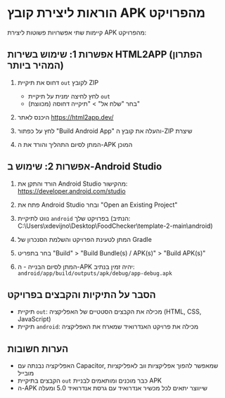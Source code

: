 # הוראות ליצירת קובץ APK מהפרויקט

קיימות שתי אפשרויות פשוטות ליצירת APK מהפרויקט:

## אפשרות 1: שימוש בשירות HTML2APP (הפתרון המהיר ביותר)

1. דחוס את תיקיית `out` לקובץ ZIP
   - לחץ לחיצה ימנית על תיקיית `out` 
   - בחר "שלח אל" > "תיקייה דחוסה (מכווצת)"

2. היכנס לאתר https://html2app.dev/

3. לחץ על כפתור "Build Android App" והעלה את קובץ ה-ZIP שיצרת

4. המתן לסיום התהליך והורד את ה-APK המוכן

## אפשרות 2: שימוש ב-Android Studio

1. הורד והתקן את Android Studio מהקישור: https://developer.android.com/studio

2. פתח את Android Studio ובחר "Open an Existing Project"

3. נווט לתיקיית `android` בפרויקט שלך (הנתיב: C:\Users\xdevijno\Desktop\FoodChecker\template-2-main\android)

4. המתן לטעינת הפרויקט והשלמת הסנכרון של Gradle

5. בחר בתפריט "Build" > "Build Bundle(s) / APK(s)" > "Build APK(s)"

6. המתן לסיום הבנייה - ה-APK יהיה זמין בנתיב:
   `android/app/build/outputs/apk/debug/app-debug.apk`

## הסבר על התיקיות והקבצים בפרויקט

- תיקיית `out`: מכילה את הקבצים הסטטיים של האפליקציה (HTML, CSS, JavaScript)
- תיקיית `android`: מכילה את פרויקט האנדרואיד שמארח את האפליקציה

## הערות חשובות

- האפליקציה נבנתה עם Capacitor, שמאפשר להפוך אפליקציות ווב לאפליקציות מובייל
- הקבצים בתיקיית `out` כבר מוכנים ומותאמים לבניית APK
- ה-APK שייווצר יתאים לכל מכשיר אנדרואיד עם גרסת אנדרואיד 5.0 ומעלה 